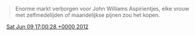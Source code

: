> Enorme markt verborgen voor John Williams Aspirientjes, elke vrouw met zelfmedelijden of maandelijkse pijnen zou het kopen\.

<img src="../../media/tweet.ico" width="12" /> [Sat Jun 09 17:00:28 +0000 2012](https://twitter.com/DromerDenker/status/211503040052731904)